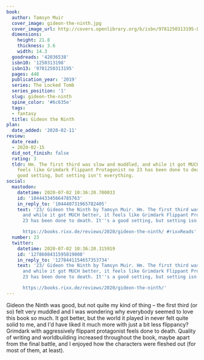 ```yaml
---
book:
  author: Tamsyn Muir
  cover_image: gideon-the-ninth.jpg
  cover_image_url: http://covers.openlibrary.org/b/isbn/9781250313195-L.jpg
  dimensions:
    height: 21.8
    thickness: 3.6
    width: 14.3
  goodreads: '42036538'
  isbn10: '1250313198'
  isbn13: '9781250313195'
  pages: 448
  publication_year: '2019'
  series: The Locked Tomb
  series_position: '1'
  slug: gideon-the-ninth
  spine_color: '#6c635e'
  tags:
  - fantasy
  title: Gideon the Ninth
plan:
  date_added: '2020-02-11'
review:
  date_read:
  - 2020-02-15
  did_not_finish: false
  rating: 3
  tldr: Hm. The first third was slow and muddled, and while it got MUCH better, it
    feels like Grimdark Flippant Protagonist no 23 has been done to death. It's a
    good setting, but setting isn't everything.
social:
  mastodon:
    datetime: 2020-07-02 10:36:20.700033
    id: '104443345664785763'
    in_reply_to: '104440731965782405'
    text: '23/ Gideon the Ninth by Tamsyn Muir. Hm. The first third was slow and muddled,
      and while it got MUCH better, it feels like Grimdark Flippant Protagonist no
      23 has been done to death. It''s a good setting, but setting isn''t everything.

      https://books.rixx.de/reviews/2020/gideon-the-ninth/ #rixxReads'
  number: 23
  twitter:
    datetime: 2020-07-02 10:36:20.315919
    id: '1278608431595819008'
    in_reply_to: '1278441154657353734'
    text: '23/ Gideon the Ninth by Tamsyn Muir. Hm. The first third was slow and muddled,
      and while it got MUCH better, it feels like Grimdark Flippant Protagonist no
      23 has been done to death. It''s a good setting, but setting isn''t everything.

      https://books.rixx.de/reviews/2020/gideon-the-ninth/'
---
```


Gideon the Ninth was good, but not quite my kind of thing – the first third (or so) felt very muddled and I was wondering why everybody seemed to love this book so much. It got better, but the world it played in never felt quite solid to me, and I'd have liked it much more with just a bit less flippancy? Grimdark with aggressively flippant protagonist feels done to death. Quality of writing and worldbuilding increased throughout the book, maybe apart from the final battle, and I enjoyed how the characters were fleshed out (for most of them, at least).
